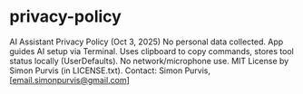 # privacy-policy
AI Assistant Privacy Policy (Oct 3, 2025)  No personal data collected. App guides AI setup via Terminal. Uses clipboard to copy commands, stores tool status locally (UserDefaults). No network/microphone use. MIT License by Simon Purvis (in LICENSE.txt).  Contact: Simon Purvis, [email.simonpurvis@gmail.com]  
